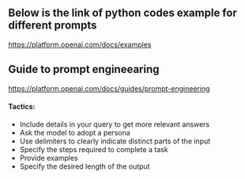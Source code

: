 ## Below is the link of python codes example for different prompts
https://platform.openai.com/docs/examples

## Guide to prompt engineearing
https://platform.openai.com/docs/guides/prompt-engineering

#### Tactics:

* Include details in your query to get more relevant answers
* Ask the model to adopt a persona
* Use delimiters to clearly indicate distinct parts of the input
* Specify the steps required to complete a task
* Provide examples
* Specify the desired length of the output
